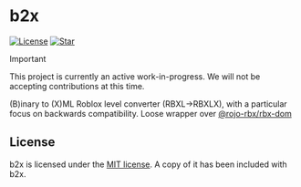 # b2x

[![License](https://img.shields.io/github/license/lrre-foss/b2x)](https://github.com/lrre-foss/b2x/blob/trunk/LICENSE)
[![Star](https://img.shields.io/github/stars/lrre-foss/b2x?style=social)](https://github.com/lrre-foss/b2x/stargazers)

> [!IMPORTANT]
> This project is currently an active work-in-progress. We will not be accepting contributions at this time.

(B)inary to (X)ML Roblox level converter (RBXL->RBXLX), with a particular focus on backwards compatibility. Loose wrapper over [@rojo-rbx/rbx-dom](https://github.com/rojo-rbx/rbx-dom)

## License

b2x is licensed under the [MIT license](https://github.com/lrre-foss/b2x/blob/trunk/LICENSE). A copy of it has been included with b2x.
